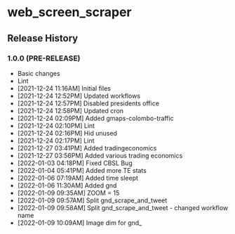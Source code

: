 # web_screen_scraper

## Release History

### 1.0.0 (PRE-RELEASE)
  * Basic changes
  * Lint
  *  [2021-12-24 11:16AM] Initial files
  *  [2021-12-24 12:52PM] Updated workflows
  *  [2021-12-24 12:57PM] Disabled presidents office
  *  [2021-12-24 12:58PM] Updated cron
  *  [2021-12-24 02:09PM] Added gmaps-colombo-traffic
  *  [2021-12-24 02:10PM] Lint
  *  [2021-12-24 02:16PM] Hid unused
  *  [2021-12-24 02:17PM] Lint
  *  [2021-12-27 03:41PM] Added tradingeconomics
  *  [2021-12-27 03:56PM] Added various trading economics
  *  [2022-01-03 04:18PM] Fixed CBSL Bug
  *  [2022-01-04 05:41PM] Added more TE stats
  *  [2022-01-06 07:19AM] Added time sleept
  *  [2022-01-06 11:30AM] Added gnd
  *  [2022-01-09 09:35AM] ZOOM = 15
  *  [2022-01-09 09:57AM] Split gnd_scrape_and_tweet
  *  [2022-01-09 09:58AM] Split gnd_scrape_and_tweet - changed workflow name
  *  [2022-01-09 10:09AM] Image dim for gnd_
